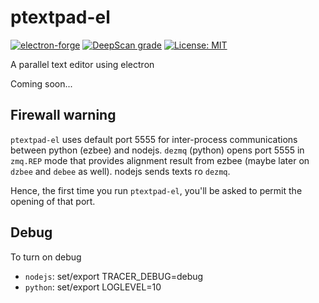 # ptextpad-el

[![electron-forge](https://img.shields.io/badge/electron-forge-green.svg)](https://github.com/electron/forge) [![DeepScan grade](https://deepscan.io/api/teams/19673/projects/23138/branches/692217/badge/grade.svg)](https://deepscan.io/dashboard#view=project&tid=19673&pid=23138&bid=692217) [![License: MIT](https://img.shields.io/badge/License-MIT-yellow.svg)](https://opensource.org/licenses/MIT)

A parallel text editor using electron

Coming soon...

## Firewall warning

`ptextpad-el` uses default port 5555 for inter-process communications between python (ezbee) and nodejs. `dezmq` (python) opens port 5555 in `zmq.REP` mode that provides alignment result from ezbee (maybe later on `dzbee` and `debee` as well). nodejs sends texts ro `dezmq`.

Hence, the first time you run `ptextpad-el`, you'll be asked to permit the opening of that port.  

## Debug

To turn on debug
* `nodejs`: set/export TRACER_DEBUG=debug
* `python`: set/export LOGLEVEL=10
